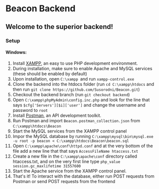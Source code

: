 # Beacon Backend
## Welcome to the superior backend!
### Setup
#### Windows:
1. Install <a href="https://www.apachefriends.org/index.html">XAMPP</a>, an easy to use PHP development environment.
2. During installation, make sure to enable Apache and MySQL services (these should be enabled by default)
3. Upon installation, open `C:\xampp `and run `xampp-control.exe`
4. Clone the backend into the htdocs folder (run `cd C:\xampp\htdocs` and then run `git clone https://github.com/Susorodni/Beacon.git`)
5. Checkout the backend branch (run `git checkout backend`)
6. Open `C:\xampp\phpMyAdmin\config.inc.php` and look for the line that says `$cfg['Servers'][$i]['user']` and change the username and password to `root`
7. Install <a href="https://www.postman.com/">Postman</a>, an API development toolkit.
8. Run Postman and import `Beacon.postman_collection.json` from `C:\xampp\htdocs\Beacon`
9.  Start the MySQL services from the XAMPP control panel
10. Impor the MySQL database by running `C:\xampp\mysql\bin\mysql.exe  -u root -p beacon < C:\xampp\htdocs\Beacon\beacon.sql`
11. Open `C:\xampp\apache\conf\httpd.conf` and at the very bottom of the file add a new line that that says `AccessFileName htaccess.txt`
12. Create a new file in the `C:\xampp\apache\conf` directory called htaccess.txt, and on the very first line type `php_value session.gc_maxlifetime 31557600`
13. Start the Apache service from the XAMPP control panel.
14. That's it! To interact with the database, either run POST requests from Postman or send POST requests from the frontend

